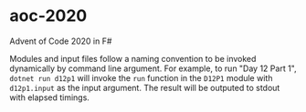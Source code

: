# aoc-2020
Advent of Code 2020 in F#

Modules and input files follow a naming convention to be invoked dynamically by command line argument. For example, to run "Day 12 Part 1", `dotnet run d12p1` will invoke the `run` function in the `D12P1` module with `d12p1.input` as the input argument. The result will be outputed to stdout with elapsed timings.
